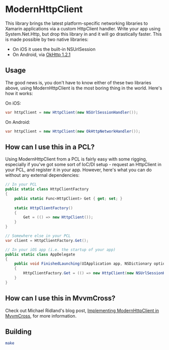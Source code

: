 ModernHttpClient
================

This library brings the latest platform-specific networking libraries to Xamarin applications via a custom HttpClient handler. Write your app using System.Net.Http, but drop this library in and it will go drastically faster. This is made possible by two native libraries:

* On iOS it uses the built-in NSUrlSession 
* On Android, via [OkHttp 1.2.1](http://square.github.io/okhttp/)

## Usage

The good news is, you don't have to know either of these two libraries above, using ModernHttpClient is the most boring thing in the world. Here's how it works:

On iOS:

```cs
var httpClient = new HttpClient(new NSUrlSessionHandler());
```

On Android:

```cs
var httpClient = new HttpClient(new OkHttpNetworkHandler());
```

## How can I use this in a PCL?

Using ModernHttpClient from a PCL is fairly easy with some rigging, especially if you've got some sort of IoC/DI setup - request an HttpClient in your PCL, and register it in your app. However, here's what you can do without any external dependencies:

```cs
// In your PCL
public static class HttpClientFactory 
{
    public static Func<HttpClient> Get { get; set; }
    
    static HttpClientFactory()
    {
        Get = (() => new HttpClient());
    }
}

// Somewhere else in your PCL
var client = HttpClientFactory.Get();

// In your iOS app (i.e. the startup of your app)
public static class AppDelegate
{
    public void FinishedLaunching(UIApplication app, NSDictionary options)
    {
        HttpClientFactory.Get = (() => new HttpClient(new NSUrlSessionHandler()));
    }
}
```

## How can I use this in MvvmCross?

Check out Michael Ridland's blog post, [Implementing ModernHttpClient in MvvmCross](http://www.michaelridland.com/mobile/implementing-modernhttpclient-in-mvvmcross/), for more information.

## Building

```sh
make
```
